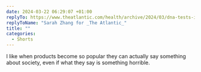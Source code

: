 ```yaml
---
date: 2024-03-22 06:29:07 +01:00
replyTo: https://www.theatlantic.com/health/archive/2024/03/dna-tests-incest/677791/
replyToName: "Sarah Zhang for _The Atlantic_"
title: ""
categories:
  - Shorts
---
```


I like when products become so popular they can actually say something about society, even if what they say is something horrible.
